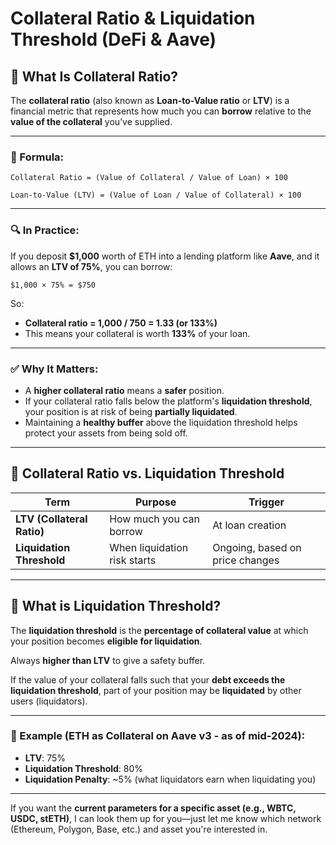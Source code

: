 # Collateral Ratio & Liquidation Threshold (DeFi & Aave)

## 📘 What Is **Collateral Ratio**?

The **collateral ratio** (also known as **Loan-to-Value ratio** or **LTV**) is a financial metric that represents how much you can **borrow** relative to the **value of the collateral** you’ve supplied.

---

### 🔹 Formula:

```
Collateral Ratio = (Value of Collateral / Value of Loan) × 100

Loan-to-Value (LTV) = (Value of Loan / Value of Collateral) × 100
```

---

### 🔍 In Practice:

If you deposit **$1,000** worth of ETH into a lending platform like **Aave**, and it allows an **LTV of 75%**, you can borrow:

```
$1,000 × 75% = $750
```

So:
- **Collateral ratio = 1,000 / 750 = 1.33 (or 133%)**
- This means your collateral is worth **133%** of your loan.

---

### ✅ Why It Matters:

- A **higher collateral ratio** means a **safer** position.
- If your collateral ratio falls below the platform's **liquidation threshold**, your position is at risk of being **partially liquidated**.
- Maintaining a **healthy buffer** above the liquidation threshold helps protect your assets from being sold off.

---

## 🔁 Collateral Ratio vs. Liquidation Threshold

| Term                      | Purpose                        | Trigger                      |
|---------------------------|--------------------------------|------------------------------|
| **LTV (Collateral Ratio)** | How much you can borrow        | At loan creation             |
| **Liquidation Threshold**  | When liquidation risk starts   | Ongoing, based on price changes |

---

## 🔻 What is Liquidation Threshold?

The **liquidation threshold** is the **percentage of collateral value** at which your position becomes **eligible for liquidation**.

Always **higher than LTV** to give a safety buffer.

If the value of your collateral falls such that your **debt exceeds the liquidation threshold**, part of your position may be **liquidated** by other users (liquidators).

---

### 🧾 Example (ETH as Collateral on Aave v3 - as of mid-2024):

- **LTV**: 75%
- **Liquidation Threshold**: 80%
- **Liquidation Penalty**: ~5% (what liquidators earn when liquidating you)

---

If you want the **current parameters for a specific asset (e.g., WBTC, USDC, stETH)**, I can look them up for you—just let me know which network (Ethereum, Polygon, Base, etc.) and asset you're interested in.
